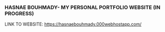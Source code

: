### HASNAE BOUHMADY- MY PERSONAL PORTFOLIO WEBSITE (IN PROGRESS)

LINK TO WEBSITE: https://hasnaebouhmady.000webhostapp.com/
